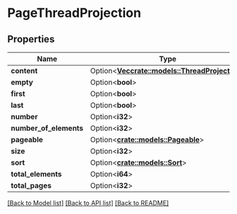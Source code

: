 # PageThreadProjection

## Properties

Name | Type | Description | Notes
------------ | ------------- | ------------- | -------------
**content** | Option<[**Vec<crate::models::ThreadProjection>**](ThreadProjection.md)> |  | [optional]
**empty** | Option<**bool**> |  | [optional]
**first** | Option<**bool**> |  | [optional]
**last** | Option<**bool**> |  | [optional]
**number** | Option<**i32**> |  | [optional]
**number_of_elements** | Option<**i32**> |  | [optional]
**pageable** | Option<[**crate::models::Pageable**](Pageable.md)> |  | [optional]
**size** | Option<**i32**> |  | [optional]
**sort** | Option<[**crate::models::Sort**](Sort.md)> |  | [optional]
**total_elements** | Option<**i64**> |  | [optional]
**total_pages** | Option<**i32**> |  | [optional]

[[Back to Model list]](../README.md#documentation-for-models) [[Back to API list]](../README.md#documentation-for-api-endpoints) [[Back to README]](../README.md)


